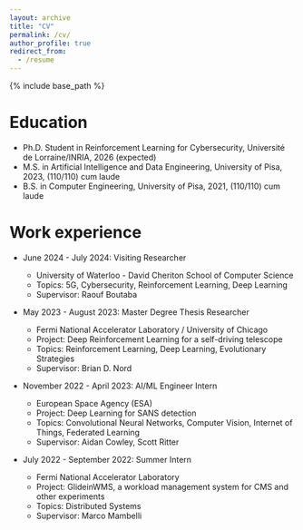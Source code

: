 ```yaml
---
layout: archive
title: "CV"
permalink: /cv/
author_profile: true
redirect_from:
  - /resume
---
```


{% include base_path %}

Education
======
* Ph.D. Student in Reinforcement Learning for Cybersecurity, Université de Lorraine/INRIA, 2026 (expected)
* M.S. in Artificial Intelligence and Data Engineering, University of Pisa, 2023, (110/110) cum laude
* B.S. in Computer Engineering, University of Pisa, 2021, (110/110) cum laude

Work experience
======
* June 2024 - July 2024: Visiting Researcher 
  * University of Waterloo - David Cheriton School of Computer Science
  * Topics: 5G, Cybersecurity, Reinforcement Learning, Deep Learning
  * Supervisor: Raouf Boutaba

* May 2023 - August 2023: Master Degree Thesis Researcher
  * Fermi National Accelerator Laboratory / University of Chicago
  * Project: Deep Reinforcement Learning for a self-driving telescope
  * Topics: Reinforcement Learning, Deep Learning, Evolutionary Strategies
  * Supervisor: Brian D. Nord

* November 2022 - April 2023: AI/ML Engineer Intern
  * European Space Agency (ESA)
  * Project: Deep Learning for SANS detection
  * Topics: Convolutional Neural Networks, Computer Vision, Internet of Things, Federated Learning
  * Supervisor: Aidan Cowley, Scott Ritter

* July 2022 - September 2022: Summer Intern
  * Fermi National Accelerator Laboratory
  * Project: GlideinWMS, a workload management system for CMS and other experiments
  * Topics: Distributed Systems
  * Supervisor: Marco Mambelli
  
